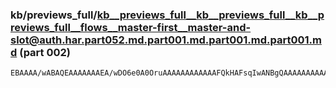### kb/previews_full/kb__previews_full__kb__previews_full__kb__previews_full__flows__master-first__master-and-slot@auth.har.part052.md.part001.md.part001.md.part001.md (part 002)

```md
EBAAAA/wABAQEAAAAAAAEA/wDO6e0A0OruAAAAAAAAAAAAFQkHAFsqIwANBgQAAAAAAAAAAAAAAAAACQQDABkMCgDi8vUAAAAAAAEAAAAAAAAAAAAAAAEBAAAAAAEAAAD/AAAAAAAAAAEAAQEAAAAAAAAAAA
```

```
